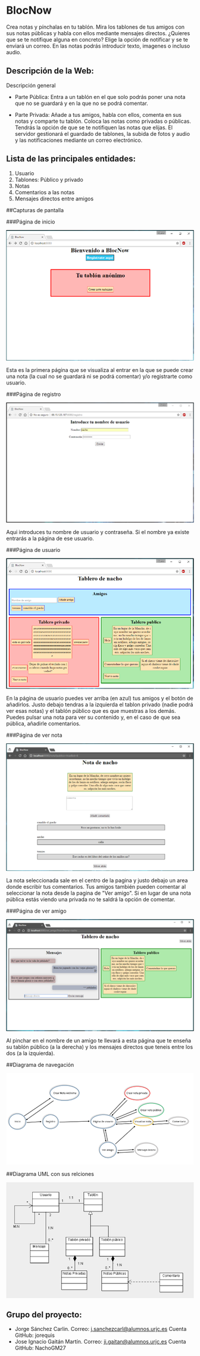﻿# **BlocNow**

Crea notas y pínchalas en tu tablón. Mira los tablones de tus amigos con sus notas públicas y habla con ellos mediante mensajes directos. ¿Quieres que se te notifique alguna en concreto? Elige la opción de notificar y se te enviará un correo. En las notas podrás introducir texto, imagenes o incluso audio.

## Descripción de la Web:


Descripción general


* Parte Pública: Entra a un tablón en el que solo podrás poner una nota que no se guardará y en la que no se podrá comentar.


* Parte Privada: Añade a tus amigos, habla con ellos, comenta en sus notas y comparte tu tablón. Coloca las notas como privadas o públicas. Tendrás la opción de que se te notifiquen las notas que elijas. El servidor gestionará el guardado de tablones, la subida de fotos y audio y las notificaciones mediante un correo electrónico.


## Lista de las principales entidades:
1. Usuario
2. Tablones: Público y privado
3. Notas
4. Comentarios a las notas
5. Mensajes directos entre amigos


##Capturas de pantalla

###Página de inicio

![Página de inicio](Capturas/Inicio.PNG)

Esta es la primera página que se visualiza al entrar en la que se puede crear una nota (la cual no se guardará ni se podrá comentar) y/o registrarte como usuario.


###Página de registro

![Página de registro](Capturas/PaginaRegistro.PNG)

Aqui introduces tu nombre de usuario y contraseña. Si el nombre ya existe entrarás a la página de ese usuario.


###Página de usuario

![Página de usuario](Capturas/PaginaUsuario.PNG)

En la página de usuario puedes ver arriba (en azul) tus amigos y el botón de añadirlos. Justo debajo tendras a la izquierda el tablon privado (nadie podrá ver esas notas) y el tablón público que es que muestras a los demás. Puedes pulsar una nota para ver su contenido y, en el caso de que sea pública, añadirle comentarios.


###Página de ver nota

![Página de Ver nota](Capturas/VisualizarNota&Coments.PNG)

La nota seleccionada sale en el centro de la pagina y justo debajo un area donde escribir tus comentarios. Tus amigos también pueden comentar al seleccionar la nota desde la pagina de "Ver amigo". Si en lugar de una nota pública estás viendo una privada no te saldrá la opción de comentar.


###Página de ver amigo 

![Página de Ver amigo](Capturas/VistaTablonAmigo.PNG)

Al pinchar en el nombre de un amigo te llevará a esta página que te enseña su tablón público (a la derecha) y los mensajes directos que teneis entre los dos (a la izquierda).


##Diagrama de navegación

![Diagrama de navegación](Capturas/DiagramaNavegacion.PNG)


##Diagrama UML con sus relciones

![UML](Capturas/UML.PNG)


## Grupo del proyecto:


- Jorge Sánchez Carlin. Correo: j.sanchezcarl@alumnos.urjc.es Cuenta GitHub: jorequis
- Jose Ignacio Gaitán Martín. Correo: ji.gaitan@alumnos.urjc.es Cuenta GitHub: NachoGM27
